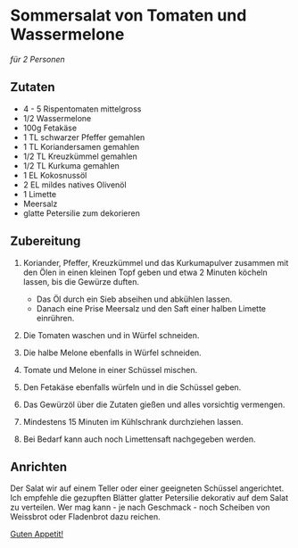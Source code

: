 # Sommersalat von Tomaten und Wassermelone

*für 2 Personen*

## Zutaten

* 4 - 5 Rispentomaten mittelgross
* 1/2 Wassermelone
* 100g Fetakäse
* 1 TL schwarzer Pfeffer gemahlen
* 1 TL Koriandersamen gemahlen
* 1/2 TL Kreuzkümmel gemahlen
* 1/2 TL Kurkuma gemahlen
* 1 EL Kokosnussöl
* 2 EL mildes natives Olivenöl
* 1 Limette
* Meersalz
* glatte Petersilie zum dekorieren

## Zubereitung

1. Koriander, Pfeffer, Kreuzkümmel und das Kurkumapulver zusammen mit den Ölen in einen kleinen Topf geben und etwa 2 Minuten köcheln lassen, bis die Gewürze duften.
	* Das Öl durch ein Sieb abseihen und abkühlen lassen.
	* Danach eine Prise Meersalz und den Saft einer halben Limette einrühren.

2. Die Tomaten waschen und in Würfel schneiden.

3. Die halbe Melone ebenfalls in Würfel schneiden.

4. Tomate und Melone in einer Schüssel mischen.

5. Den Fetakäse ebenfalls würfeln und in die Schüssel geben.

6. Das Gewürzöl über die Zutaten gießen und alles vorsichtig vermengen.

7. Mindestens 15 Minuten im Kühlschrank durchziehen lassen.

8. Bei Bedarf kann auch noch Limettensaft nachgegeben werden.

## Anrichten

Der Salat wir auf einem Teller oder einer geeigneten Schüssel angerichtet.
Ich empfehle die gezupften Blätter glatter Petersilie dekorativ auf dem Salat zu verteilen.
Wer mag kann - je nach Geschmack - noch Scheiben von Weissbrot oder Fladenbrot dazu reichen. 

[Guten Appetit!](https://github.com/wo16c/lets_git_kochbuch/Salat_Tomate_Wassermelone.jpg)
